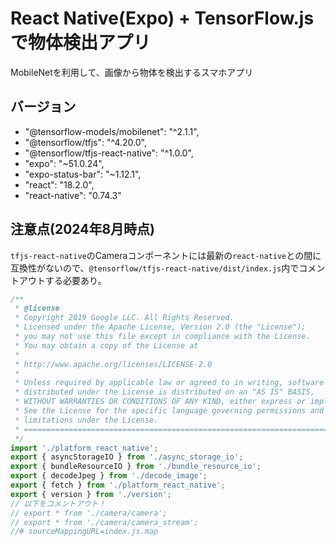 # React Native(Expo) + TensorFlow.jsで物体検出アプリ
MobileNetを利用して、画像から物体を検出するスマホアプリ

## バージョン

- "@tensorflow-models/mobilenet": "^2.1.1",
- "@tensorflow/tfjs": "^4.20.0",
- "@tensorflow/tfjs-react-native": "^1.0.0",
- "expo": "~51.0.24",
- "expo-status-bar": "~1.12.1",
- "react": "18.2.0",
- "react-native": "0.74.3"

## 注意点(2024年8月時点)

`tfjs-react-native`のCameraコンポーネントには最新の`react-native`との間に互換性がないので、`@tensorflow/tfjs-react-native/dist/index.js`内でコメントアウトする必要あり。

```JavaScript:@tensorflow/tfjs-react-native/dist/index.js
/**
 * @license
 * Copyright 2019 Google LLC. All Rights Reserved.
 * Licensed under the Apache License, Version 2.0 (the "License");
 * you may not use this file except in compliance with the License.
 * You may obtain a copy of the License at
 *
 * http://www.apache.org/licenses/LICENSE-2.0
 *
 * Unless required by applicable law or agreed to in writing, software
 * distributed under the License is distributed on an "AS IS" BASIS,
 * WITHOUT WARRANTIES OR CONDITIONS OF ANY KIND, either express or implied.
 * See the License for the specific language governing permissions and
 * limitations under the License.
 * =============================================================================
 */
import './platform_react_native';
export { asyncStorageIO } from './async_storage_io';
export { bundleResourceIO } from './bundle_resource_io';
export { decodeJpeg } from './decode_image';
export { fetch } from './platform_react_native';
export { version } from './version';
// 以下をコメントアウト！
// export * from './camera/camera';
// export * from './camera/camera_stream';
//# sourceMappingURL=index.js.map
```